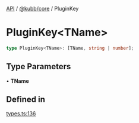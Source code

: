 [API](../../../packages.md) / [@kubb/core](../index.md) / PluginKey

# PluginKey\<TName\>

```ts
type PluginKey<TName>: [TName, string | number];
```

## Type Parameters

• **TName**

## Defined in

[types.ts:136](https://github.com/kubb-project/kubb/blob/ff80665146ae086e044807d0072fda660e72e1fd/packages/core/src/types.ts#L136)
